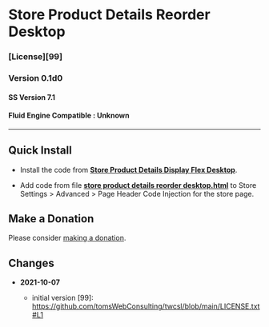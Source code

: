 # Store Product Details Reorder Desktop

### [License][99]

### Version 0.1d0

#### SS Version 7.1

#### Fluid Engine Compatible : Unknown

---

## Quick Install

* Install the code from
  **[Store Product Details Display Flex Desktop](https://github.com/tomsWebConsulting/twcsl/tree/main/v7.1/Store%20Product%20Details%20Display%20Flex%20Desktop#store-product-details-display-flex-desktop)**.
  
* Add code from file
  **[store product details reorder desktop.html](store%20product%20details%20reorder%20desktop.html#L1)**
  to Store Settings > Advanced > Page Header Code Injection for the store page.

## Make a Donation

Please consider
[making a donation](https://github.com/tomsWebConsulting/twcsl#make-a-donation).

## Changes

<!-- * **2021-08-02**

  * fix minor documentation issues
  * bumped version to 0.1d1
  -->
* **2021-10-07**

  * initial version
[99]: https://github.com/tomsWebConsulting/twcsl/blob/main/LICENSE.txt#L1
